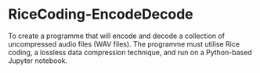 # RiceCoding-EncodeDecode
 
To create a programme that will encode and decode a collection of uncompressed audio files (WAV files). The programme must utilise Rice coding, a lossless data compression technique, and run on a Python-based Jupyter notebook.
